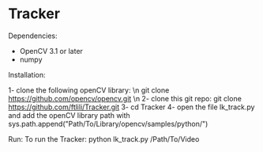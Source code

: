 # Tracker

Dependencies:
- OpenCV 3.1 or later
- numpy
 

Installation:

1- clone the following openCV library: \n
  git clone https://github.com/opencv/opencv.git \n
2- clone this git repo:
  git clone https://github.com/ftlili/Tracker.git
3- cd Tracker
4- open the file lk_track.py and add the openCV library path with 
  sys.path.append("Path/To/Library/opencv/samples/python/")


Run:
To run the Tracker:
  python lk_track.py /Path/To/Video
